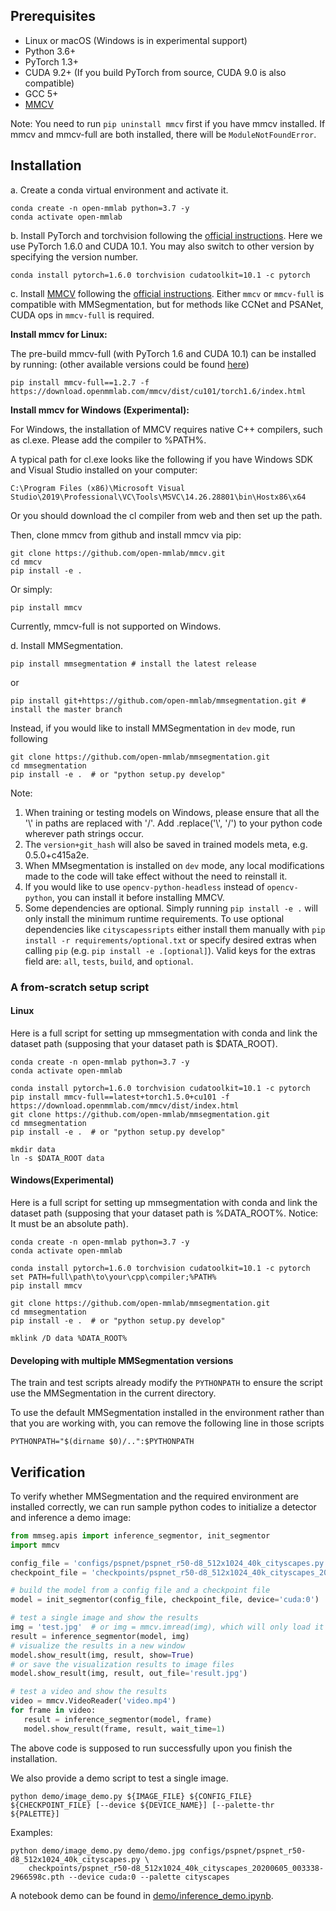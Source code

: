 ## Prerequisites

- Linux or macOS (Windows is in experimental support)
- Python 3.6+
- PyTorch 1.3+
- CUDA 9.2+ (If you build PyTorch from source, CUDA 9.0 is also compatible)
- GCC 5+
- [MMCV](https://mmcv.readthedocs.io/en/latest/#installation)

Note: You need to run `pip uninstall mmcv` first if you have mmcv installed.
If mmcv and mmcv-full are both installed, there will be `ModuleNotFoundError`.

## Installation

a. Create a conda virtual environment and activate it.

```shell
conda create -n open-mmlab python=3.7 -y
conda activate open-mmlab
```

b. Install PyTorch and torchvision following the [official instructions](https://pytorch.org/).
Here we use PyTorch 1.6.0 and CUDA 10.1.
You may also switch to other version by specifying the version number.

```shell
conda install pytorch=1.6.0 torchvision cudatoolkit=10.1 -c pytorch
```

c. Install [MMCV](https://mmcv.readthedocs.io/en/latest/) following the [official instructions](https://mmcv.readthedocs.io/en/latest/#installation).
Either `mmcv` or `mmcv-full` is compatible with MMSegmentation, but for methods like CCNet and PSANet, CUDA ops in `mmcv-full` is required.

**Install mmcv for Linux:**

The pre-build mmcv-full (with PyTorch 1.6 and CUDA 10.1) can be installed by running: (other available versions could be found [here](https://mmcv.readthedocs.io/en/latest/#install-with-pip))

```shell
pip install mmcv-full==1.2.7 -f https://download.openmmlab.com/mmcv/dist/cu101/torch1.6/index.html
```

**Install mmcv for Windows (Experimental):**

For Windows, the installation of MMCV requires native C++ compilers, such as cl.exe. Please add the compiler to %PATH%.

A typical path for cl.exe looks like the following if you have Windows SDK and Visual Studio installed on your computer:

```shell
C:\Program Files (x86)\Microsoft Visual Studio\2019\Professional\VC\Tools\MSVC\14.26.28801\bin\Hostx86\x64
```

Or you should download the cl compiler from web and then set up the path.

Then, clone mmcv from github and install mmcv via pip:

```shell
git clone https://github.com/open-mmlab/mmcv.git
cd mmcv
pip install -e .
```

Or simply:

```shell
pip install mmcv
```

Currently, mmcv-full is not supported on Windows.

d. Install MMSegmentation.

```shell
pip install mmsegmentation # install the latest release
```

or

```shell
pip install git+https://github.com/open-mmlab/mmsegmentation.git # install the master branch
```

Instead, if you would like to install MMSegmentation in `dev` mode, run following

```shell
git clone https://github.com/open-mmlab/mmsegmentation.git
cd mmsegmentation
pip install -e .  # or "python setup.py develop"
```

Note:

1. When training or testing models on Windows, please ensure that all the '\\' in paths are replaced with '/'. Add .replace('\\', '/') to your python code wherever path strings occur.
2. The `version+git_hash` will also be saved in trained models meta, e.g. 0.5.0+c415a2e.
3. When MMsegmentation is installed on `dev` mode, any local modifications made to the code will take effect without the need to reinstall it.
4. If you would like to use `opencv-python-headless` instead of `opencv-python`,
   you can install it before installing MMCV.
5. Some dependencies are optional. Simply running `pip install -e .` will only install the minimum runtime requirements.
   To use optional dependencies like `cityscapessripts`  either install them manually with `pip install -r requirements/optional.txt` or specify desired extras when calling `pip` (e.g. `pip install -e .[optional]`). Valid keys for the extras field are: `all`, `tests`, `build`, and `optional`.

### A from-scratch setup script

#### Linux

Here is a full script for setting up mmsegmentation with conda and link the dataset path (supposing that your dataset path is $DATA_ROOT).

```shell
conda create -n open-mmlab python=3.7 -y
conda activate open-mmlab

conda install pytorch=1.6.0 torchvision cudatoolkit=10.1 -c pytorch
pip install mmcv-full==latest+torch1.5.0+cu101 -f https://download.openmmlab.com/mmcv/dist/index.html
git clone https://github.com/open-mmlab/mmsegmentation.git
cd mmsegmentation
pip install -e .  # or "python setup.py develop"

mkdir data
ln -s $DATA_ROOT data
```

#### Windows(Experimental)

Here is a full script for setting up mmsegmentation with conda and link the dataset path (supposing that your dataset path is
%DATA_ROOT%. Notice: It must be an absolute path).

```shell
conda create -n open-mmlab python=3.7 -y
conda activate open-mmlab

conda install pytorch=1.6.0 torchvision cudatoolkit=10.1 -c pytorch
set PATH=full\path\to\your\cpp\compiler;%PATH%
pip install mmcv

git clone https://github.com/open-mmlab/mmsegmentation.git
cd mmsegmentation
pip install -e .  # or "python setup.py develop"

mklink /D data %DATA_ROOT%
```

#### Developing with multiple MMSegmentation versions

The train and test scripts already modify the `PYTHONPATH` to ensure the script use the MMSegmentation in the current directory.

To use the default MMSegmentation installed in the environment rather than that you are working with, you can remove the following line in those scripts

```shell
PYTHONPATH="$(dirname $0)/..":$PYTHONPATH
```

## Verification

To verify whether MMSegmentation and the required environment are installed correctly, we can run sample python codes to initialize a detector and inference a demo image:

```python
from mmseg.apis import inference_segmentor, init_segmentor
import mmcv

config_file = 'configs/pspnet/pspnet_r50-d8_512x1024_40k_cityscapes.py'
checkpoint_file = 'checkpoints/pspnet_r50-d8_512x1024_40k_cityscapes_20200605_003338-2966598c.pth'

# build the model from a config file and a checkpoint file
model = init_segmentor(config_file, checkpoint_file, device='cuda:0')

# test a single image and show the results
img = 'test.jpg'  # or img = mmcv.imread(img), which will only load it once
result = inference_segmentor(model, img)
# visualize the results in a new window
model.show_result(img, result, show=True)
# or save the visualization results to image files
model.show_result(img, result, out_file='result.jpg')

# test a video and show the results
video = mmcv.VideoReader('video.mp4')
for frame in video:
   result = inference_segmentor(model, frame)
   model.show_result(frame, result, wait_time=1)
```

The above code is supposed to run successfully upon you finish the installation.

We also provide a demo script to test a single image.

```shell
python demo/image_demo.py ${IMAGE_FILE} ${CONFIG_FILE} ${CHECKPOINT_FILE} [--device ${DEVICE_NAME}] [--palette-thr ${PALETTE}]
```

Examples:

```shell
python demo/image_demo.py demo/demo.jpg configs/pspnet/pspnet_r50-d8_512x1024_40k_cityscapes.py \
    checkpoints/pspnet_r50-d8_512x1024_40k_cityscapes_20200605_003338-2966598c.pth --device cuda:0 --palette cityscapes
```

A notebook demo can be found in [demo/inference_demo.ipynb](../demo/inference_demo.ipynb).
